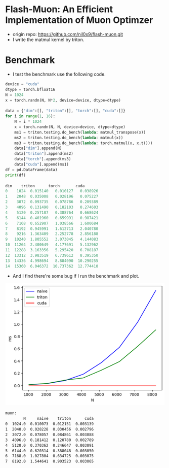 # Flash-Muon: An Efficient Implementation of Muon Optimzer
- origin repo: https://github.com/nil0x9/flash-muon.git
- I write the matmul kernel by triton. 

# Benchmark

- I test the benchmark use the following code.

```python
device = "cuda"
dtype = torch.bfloat16
N = 1024
x = torch.randn(N, N*2, device=device, dtype=dtype)

data = {"dim":[], "triton":[], "torch":[], "cuda":[]}
for i in range(1, 16):
    N = i * 1024
    x = torch.randn(N, N, device=device, dtype=dtype)
    ms1 = triton.testing.do_bench(lambda: matmul_transpose(x))
    ms2 = triton.testing.do_bench(lambda: matmul(x))
    ms3 = triton.testing.do_bench(lambda: torch.matmul(x, x.t()))
    data["dim"].append(N)
    data["triton"].append(ms2)
    data["torch"].append(ms3)
    data["cuda"].append(ms1)
df = pd.DataFrame(data)
print(df)

dim    triton      torch       cuda
0    1024  0.015140   0.010127   0.038926
1    2048  0.035008   0.028196   0.075227
2    3072  0.093735   0.078786   0.209389
3    4096  0.131490   0.182103   0.274603
4    5120  0.257187   0.388764   0.668624
5    6144  0.401960   0.659991   0.987421
6    7168  0.652907   1.038566   1.600684
7    8192  0.945991   1.612713   2.040780
8    9216  1.363409   2.252778   2.856188
9   10240  1.805552   3.073045   4.144083
10  11264  2.400649   4.177691   5.132962
11  12288  3.163356   5.295420   6.708187
12  13312  3.983519   6.739612   8.395350
13  14336  4.998694   8.884090  10.290255
14  15360  6.046372  10.737362  12.774410
```

- And I find there're some bug if I run the benchmark and plot.

![alt text](./image.png)

```bash
muon:
        N     naive    triton      cuda
0  1024.0  0.010073  0.012151  0.003139
1  2048.0  0.028228  0.030456  0.002796
2  3072.0  0.078057  0.084861  0.003088
3  4096.0  0.181412  0.120780  0.002789
4  5120.0  0.370362  0.246647  0.003091
5  6144.0  0.620314  0.388048  0.003050
6  7168.0  1.027804  0.634725  0.003075
7  8192.0  1.544641  0.903523  0.003065
```